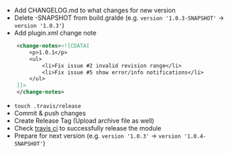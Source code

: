 * Add CHANGELOG.md to what changes for new version
* Delete -SNAPSHOT from build.gralde (e.g. `version '1.0.3-SNAPSHOT'` -> `version '1.0.3'`)
* Add plugin.xml change note
```xml
    <change-notes><![CDATA[
        <p>1.0.1</p>
        <ul>
            <li>Fix issue #2 invalid revision range</li>
            <li>Fix issue #5 show error/info notifications</li>
        </ul>
    ]]>
    </change-notes>
```
* `touch .travis/release`
* Commit & push changes
* Create Release Tag (Upload archive file as well)
* Check [travis ci](https://travis-ci.org/shiraji/intellij-plugin-with-gradle-wizard) to successfully release the module
* Prepare for next version (e.g. `version '1.0.3'` -> `version '1.0.4-SNAPSHOT'`)
